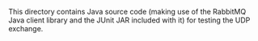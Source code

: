 This directory contains Java source code (making use of the RabbitMQ
Java client library and the JUnit JAR included with it) for testing
the UDP exchange.
